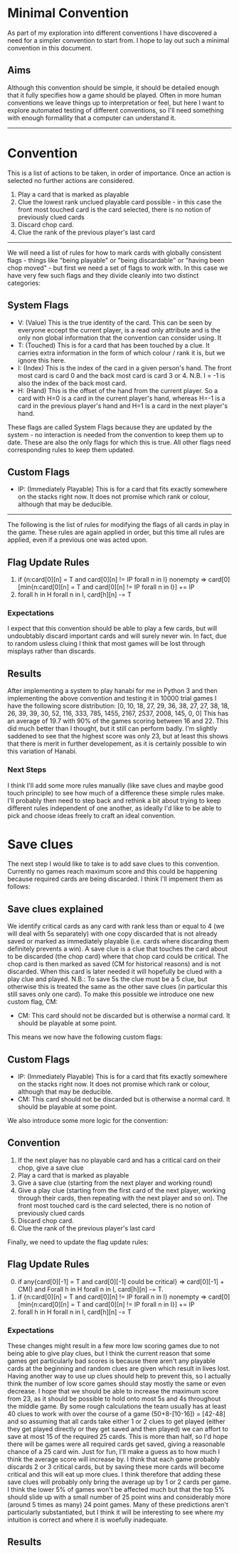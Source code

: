 # Minimal Convention
As part of my exploration into different conventions I have discovered a need for a simpler convention to start from. I hope to lay out such a minimal convention in this document.

## Aims
Although this convention should be simple, it should be detailed enough that it fully specifies how a game should be played. Often in more human conventions we leave things up to interpretation or feel, but here I want to explore automated testing of different conventions, so I'll need something with enough formallity that a computer can understand it.

 ---
 
# Convention
This is a list of actions to be taken, in order of importance. Once an action is selected no further actions are considered.

1. Play a card that is marked as playable
2. Clue the lowest rank unclued playable card possible - in this case the front most touched card is the card selected, there is no notion of previously clued cards
3. Discard chop card.
4. Clue the rank of the previous player's last card
---

We will need a list of rules for how to mark cards with globally consistent flags - things like "being playable" or "being discardable" or "having been chop moved" - but first we need a set of flags to work with. In this case we have very few such flags and they divide cleanly into two distinct categories:

## System Flags
- V: (Value) This is the true identity of the card. This can be seen by everyone eccept the current player, is a read only attribute and is the only non global information that the convention can consider using. It
- T: (Touched) This is for a card that has been touched by a clue. It carries extra information in the form of which colour / rank it is, but we ignore this here.
- I: (Index) This is the index of the card in a given person's hand. The front most card is card 0 and the back most card is card 3 or 4. N.B. I = -1 is also the index of the back most card.
- H: (Hand) This is the offset of the hand from the current player. So a card with H=0 is a card in the current player's hand, whereas H=-1 is a card in the previous player's hand and H=1 is a card in the next player's hand.

These flags are called System Flags because they are updated by the system - no interaction is needed from the convention to keep them up to date. These are also the only flags for which this is true. All other flags need corresponding rules to keep them updated.

## Custom Flags
- IP: (Immediately Playable) This is for a card that fits exactly somewhere on the stacks right now. It does not promise which rank or colour, although that may be deducible.
---
The following is the list of rules for modifying the flags of all cards in play in the game. These rules are again applied in order, but this time all rules are applied, even if a previous one was acted upon.

## Flag Update Rules
1. if {n:card[0][n] = T and card[0][n] != IP forall n in I} nonempty => card[0][min{n:card[0][n] = T and card[0][n] != IP forall n in I}] += IP
2. forall h in H forall n in I, card[h][n] -= T


### Expectations
I expect that this convention should be able to play a few cards, but will undoubtably discard important cards and will surely never win. In fact, due to random usless cluing I think that most games will be lost through misplays rather than discards.

## Results
After implementing a system to play hanabi for me in Python 3 and then implementing the above convention and testing it in 10000 trial games I have the following score distribution:
[0, 10, 18, 27, 29, 36, 38, 27, 27, 38, 18, 26, 39, 39, 30, 52, 116, 333, 785, 1455, 2167, 2537, 2008, 145, 0, 0]
This has an average of 19.7 with 90% of the games scoring between 16 and 22. This did much better than I thought, but it still can perform badly. I'm slightly saddened to see that the highest score was only 23, but at least this shows that there is merit in further developement, as it is certainly possible to win this variation of Hanabi.

### Next Steps
I think I'll add some more rules manually (like save clues and maybe good touch principle) to see how much of a difference these simple rules make. I'll probably then need to step back and rethink a bit about trying to keep different rules independent of one another, as ideally I'd like to be able to pick and choose ideas freely to craft an ideal convention.

# Save clues
The next step I would like to take is to add save clues to this convention. Currently no games reach maximum score and this could be happening because required cards are being discarded.
I think I'll impement them as follows:

## Save clues explained
We identify critical cards as any card with rank less than or equal to 4 (we will deal with 5s separately) with one copy discarded that is not already saved or marked as immediately playable (i.e. cards where discarding them definitely prevents a win). A save clue is a clue that touches the card about to be discarded (the chop card) where that chop card could be critical. The chop card is then marked as saved (CM for historical reasons) and is not discarded. When this card is later needed it will hopefully be clued with a play clue and played. N.B.: To save 5s the clue must be a 5 clue, but otherwise this is treated the same as the other save clues (in particular this still saves only one card).
To make this possible we introduce one new custom flag, CM:

- CM: <Chop Moved> This card should not be discarded but is otherwise a normal card. It should be playable at some point.

This means we now have the following custom flags:

## Custom Flags
- IP: (Immediately Playable) This is for a card that fits exactly somewhere on the stacks right now. It does not promise which rank or colour, although that may be deducible.
- CM: <Chop Moved> This card should not be discarded but is otherwise a normal card. It should be playable at some point.

We also introduce some more logic for the convention:

## Convention

1. If the next player has no playable card and has a critical card on their chop, give a save clue
2. Play a card that is marked as playable
3. Give a save clue (starting from the next player and working round)
4. Give a play clue (starting from the first card of the next player, working through their cards, then repeating with the next player and so on). The front most touched card is the card selected, there is no notion of previously clued cards
5. Discard chop card.
6. Clue the rank of the previous player's last card

Finally, we need to update the flag update rules:

## Flag Update Rules

0. if any{card[0][-1] = T and card[0][-1] could be critical} => card[0][-1] + CM() and Forall h in H forall n in I, card[h][n] -= T.
1. if {n:card[0][n] = T and card[0][n] != IP forall n in I} nonempty => card[0][min{n:card[0][n] = T and card[0][n] != IP forall n in I}] += IP
2. forall h in H forall n in I, card[h][n] -= T

### Expectations
These changes might result in a few more low scoring games due to not being able to give play clues, but I think the current reason that some games get particularly bad scores is because there aren't any playable cards at the beginning and random clues are given which result in lives lost. Having another way to use up clues should help to prevent this, so I actually think the number of low score games should stay mostly the same or even decrease. I hope that we should be able to increase the maximum score from 23, as it should be possible to hold onto most 5s and 4s throughout the middle game. By some rough calculations the team usually has at least 40 clues to work with over the course of a game (50+8-[10-16]) = [42-48] and so assuming that all cards take either 1 or 2 clues to get played (either they get played directly or they get saved and then played) we can affort to save at most 15 of the required 25 cards. This is more than half, so I'd hope there will be games were all required cards get saved, giving a reasonable chance of a 25 card win. Just for fun, I'll make a guess as to how much I think the average score will increase by. I think that each game probably discards 2 or 3 critical cards, but by saving these more cards will become critical and this will eat up more clues. I think therefore that adding these save clues will probably only bring the average up by 1 or 2 cards per game. I think the lower 5% of games won't be affected much but that the top 5% should slide up with a small number of 25 point wins and considerably more (around 5 times as many) 24 point games. Many of these predictions aren't particularly substantiated, but I think it will be interesting to see where my intuition is correct and where it is woefully inadequate.

## Results
